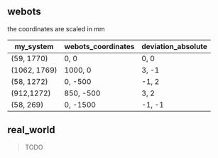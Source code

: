 ## webots

the coordinates are scaled in mm

my_system | webots_coordinates | deviation_absolute 
---|---|---
(59, 1770) | 0, 0 | 0, 0 | 0, 0
(1062, 1769) | 1000, 0 | 3, -1
(58, 1272) | 0, -500 | -1, 2 
(912,1272) | 850, -500 | 3, 2
(58, 269) | 0, -1500 | -1, -1

## real_world

> TODO

